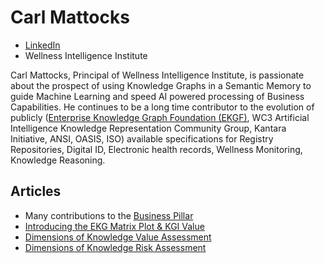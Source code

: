 # Carl Mattocks

- [LinkedIn](https://www.linkedin.com/in/carlmattocks/)
- Wellness Intelligence Institute

Carl Mattocks, Principal of Wellness Intelligence Institute, 
is passionate about the prospect of using Knowledge Graphs 
in a Semantic Memory to guide Machine Learning and speed 
AI powered processing of Business Capabilities. 
He continues to be a long time contributor to the evolution 
of publicly ([Enterprise Knowledge Graph Foundation (EKGF)](https://ekgf.org), 
WC3 Artificial Intelligence Knowledge Representation Community Group, 
Kantara Initiative, ANSI, OASIS, ISO) available specifications for 
Registry Repositories, Digital ID, Electronic health records, 
Wellness Monitoring, Knowledge Reasoning.

## Articles

- Many contributions to the [Business Pillar](https://maturity-model.ekgf.org/pillar/business)
- [Introducing the EKG Matrix Plot & KGI Value](http://maturity-model.ekgf.org/article/introducing-kgi/)
- [Dimensions of Knowledge Value Assessment](http://maturity-model.ekgf.org/article/dimensions-of-knowledge-value-assessment/)
- [Dimensions of Knowledge Risk Assessment](http://maturity-model.ekgf.org/article/dimensions-of-knowledge-risk-assessment/)

